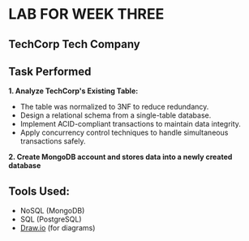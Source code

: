 # LAB FOR WEEK THREE

## TechCorp Tech Company

## Task Performed
**1. Analyze TechCorp's Existing Table:**
   - The table was normalized to 3NF to reduce redundancy.
   - Design a relational schema from a single-table database.
   - Implement ACID-compliant transactions to maintain data integrity.
   - Apply concurrency control techniques to handle simultaneous transactions safely.
  
**2. Create MongoDB account and stores data into a newly created database**

## Tools Used:
- NoSQL (MongoDB)
- SQL (PostgreSQL)
- [Draw.io](https://draw.io) (for diagrams)